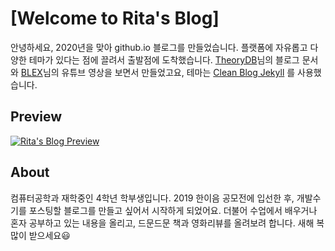 # [Welcome to Rita's Blog]

안녕하세요, 2020년을 맞아 github.io 블로그를 만들었습니다. 플랫폼에 자유롭고 다양한 테마가 있다는 점에 끌려서 출발점에 도착했습니다. [TheoryDB](https://theorydb.github.io/envops/2019/05/03/envops-blog-github-pages-jekyll/)님의 블로그 문서와 [BLEX](https://www.youtube.com/watch?v=U-tPlM-h4cY)님의 유튜브 영상을 보면서 만들었고요, 테마는
[Clean Blog Jekyll](http://startbootstrap.com/template-overviews/clean-blog-jekyll/) 를 사용했습니다.

## Preview

[![Rita's Blog Preview](https://startbootstrap.com/assets/img/screenshots/themes/clean-blog-jekyll.png)](http://ritajeong.github.io)


## About

컴퓨터공학과 재학중인 4학년 학부생입니다. 2019 한이음 공모전에 입선한 후, 개발수기를 포스팅할 블로그를 만들고 싶어서 시작하게 되었어요. 더불어 수업에서 배우거나 혼자 공부하고 있는 내용을 올리고, 드문드문 책과 영화리뷰를 올려보려 합니다.  새해 복 많이 받으세요😃

